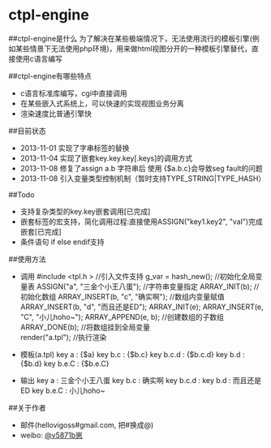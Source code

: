 ctpl-engine
===========

##ctpl-engine是什么
为了解决在某些极端情况下，无法使用流行的模板引擎(例如某些情景下无法使用php环境)，用来做html视图分开的一种模板引擎替代，直接使用c语言编写


##ctpl-engine有哪些特点

* c语言标准库编写，cgi中直接调用
* 在某些嵌入式系统上，可以快速的实现视图业务分离
* 渲染速度比普通引擎快

##目前状态
* 2013-11-01 实现了字串标签的替换
* 2013-11-04 实现了嵌套key.key.key[.keys]的调用方式
* 2013-11-08 修复了assign a.b 字符串后 使用 {$a.b.c}会导致seg fault的问题
* 2013-11-08 引入变量类型控制机制（暂时支持TYPE_STRING|TYPE_HASH）

##Todo
* 支持复杂类型的key.key嵌套调用[已完成]
* 嵌套标签的宏支持，简化调用过程:直接使用ASSIGN("key1.key2", "val")完成嵌套[已完成]
* 条件语句 if else endif支持

##使用方法
* 调用
	#include <tpl.h > //引入文件支持
	g_var = hash_new(); //初始化全局变量表
	ASSIGN("a", "三金个小王八蛋"); //字符串变量指定
	ARRAY_INIT(b); //初始化数组
	ARRAY_INSERT(b, "c", "确实啊"); //数组内变量赋值
	ARRAY_INSERT(b, "d", "而且还是ED");
	ARRAY_INIT(e);
	ARRAY_INSERT(e, "C", "小儿hoho~");
	ARRAY_APPEND(e, b); //创建数组的子数组
	ARRAY_DONE(b); //将数组挂到全局变量	
	render("a.tpl"); //执行渲染

* 模板(a.tpl)
	key a : {$a}
	key b.c : {$b.c}
	key b.c.d : {$b.c.d}
	key b.d : {$b.d}
	key b.e.C : {$b.e.C}

* 输出
	key a : 三金个小王八蛋
	key b.c : 确实啊
	key b.c.d : 
	key b.d : 而且还是ED
	key b.e.C : 小儿hoho~

##关于作者

* 邮件(hellovigoss#gmail.com, 把#换成@)
* weibo: [@v5871b崽](http://weibo.com/hellovigoss)
